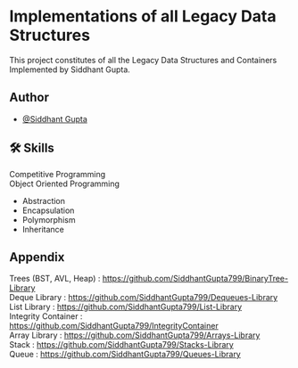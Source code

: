 
# Implementations of all Legacy Data Structures

This project constitutes of all the Legacy Data Structures and Containers 
Implemented by Siddhant Gupta.


## Author

- [@Siddhant Gupta](https://github.com/SiddhantGupta799)


## 🛠 Skills
Competitive Programming \
Object Oriented Programming 
- Abstraction
- Encapsulation
- Polymorphism
- Inheritance


## Appendix

Trees (BST, AVL, Heap) : https://github.com/SiddhantGupta799/BinaryTree-Library \
Deque Library : https://github.com/SiddhantGupta799/Dequeues-Library \
List Library : https://github.com/SiddhantGupta799/List-Library \
Integrity Container : https://github.com/SiddhantGupta799/IntegrityContainer \
Array Library : https://github.com/SiddhantGupta799/Arrays-Library \
Stack : https://github.com/SiddhantGupta799/Stacks-Library \
Queue : https://github.com/SiddhantGupta799/Queues-Library
